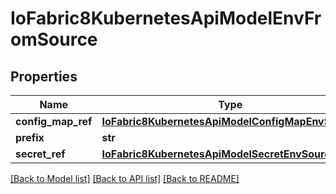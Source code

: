 # IoFabric8KubernetesApiModelEnvFromSource

## Properties
Name | Type | Description | Notes
------------ | ------------- | ------------- | -------------
**config_map_ref** | [**IoFabric8KubernetesApiModelConfigMapEnvSource**](IoFabric8KubernetesApiModelConfigMapEnvSource.md) |  | [optional] 
**prefix** | **str** |  | [optional] 
**secret_ref** | [**IoFabric8KubernetesApiModelSecretEnvSource**](IoFabric8KubernetesApiModelSecretEnvSource.md) |  | [optional] 

[[Back to Model list]](../README.md#documentation-for-models) [[Back to API list]](../README.md#documentation-for-api-endpoints) [[Back to README]](../README.md)

